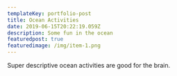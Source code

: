 ```yaml
---
templateKey: portfolio-post
title: Ocean Activities
date: 2019-06-15T20:22:19.059Z
description: Some fun in the ocean
featuredpost: true
featuredimage: /img/item-1.png
---
```

Super descriptive ocean activities are good for the brain.
